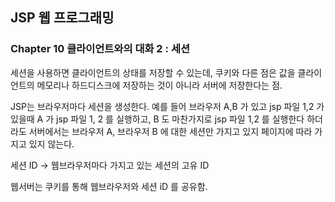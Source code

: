 ## JSP 웹 프로그래밍

### Chapter 10 클라이언트와의 대화 2 : 세션

세션을 사용하면 클라이언트의 상태를 저장할 수 있는데, 쿠키와 다른 점은 
값을 클라이언트의 메모리나 하드디스크에 저장하는 것이 아니라 서버에 저장한다는 점.


JSP는 브라우저마다 세션을 생성한다.
예를 들어 브라우저 A,B 가 있고 jsp 파일 1,2 가 있을때
A 가 jsp 파일 1, 2 를 실행하고, B 도 마찬가지로 jsp 파일 1,2 를 실행한다 하더라도
서버에서는 브라우저 A, 브라우저 B 에 대한 세션만 가지고 있지 페이지에 따라 가지고 있지 않는다.

세션 ID -> 웹브라우저마다 가지고 있는 세션의 고유 ID

웹서버는 쿠키를 통해 웹브라우저와 세션 iD 를 공유함.
